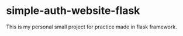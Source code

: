 # simple-auth-website-flask
This is my personal small project for practice made in flask framework.
